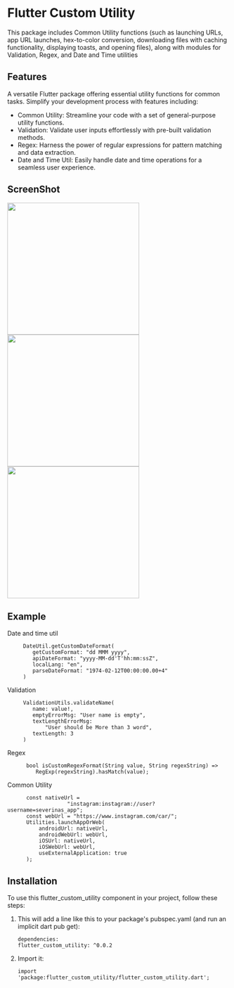 # Flutter Custom Utility

This package includes Common Utility functions (such as launching URLs, app URL launches, hex-to-color conversion, 
downloading files with caching functionality, displaying toasts, and opening files), along with modules for Validation, Regex, and Date and Time utilities

## Features

A versatile Flutter package offering essential utility functions for common tasks. Simplify your development process with features including:
- Common Utility: Streamline your code with a set of general-purpose utility functions.
- Validation: Validate user inputs effortlessly with pre-built validation methods.
- Regex: Harness the power of regular expressions for pattern matching and data extraction.
- Date and Time Util: Easily handle date and time operations for a seamless user experience.

## ScreenShot

<img src="https://jarvistechlabs-my.sharepoint.com/:i:/g/personal/yash_dhamsaniya_jarvistechnolabs_com/EXa2Vs5RxhJHqDtqPSk-Co0BlezLW9nK3Cit31I1hm7Scw?e=BFX9LV" width="300"/> 
<img src="https://dev.azure.com/jarvistechnolabs/JT%20Flutter/_git/flutter_custom_utility?path=/example/assets/images/screenshot-1710246706947.png&version=GBmaster" width="300"/>
<img src="https://dev.azure.com/jarvistechnolabs/JT%20Flutter/_git/flutter_custom_utility?path=/example/assets/images/screenshot-1710246841179.png&version=GBmaster" width="300"/>



## Example
Date and time util
```
     DateUtil.getCustomDateFormat(
        getCustomFormat: "dd MMM yyyy",
        apiDateFormat: "yyyy-MM-dd'T'hh:mm:ssZ",
        localLang: "en",
        parseDateFormat: "1974-02-12T00:00:00.00+4"
     )
```
Validation
```
     ValidationUtils.validateName(
        name: value!,
        emptyErrorMsg: "User name is empty",
        textLengthErrorMsg:
            "User should be More than 3 word",
        textLength: 3
     )
```

Regex
```
      bool isCustomRegexFormat(String value, String regexString) =>
         RegExp(regexString).hasMatch(value);
```

Common Utility
```
      const nativeUrl =
                   "instagram:instagram://user?username=severinas_app";
      const webUrl = "https://www.instagram.com/car/";
      Utilities.launchAppOrWeb(
          androidUrl: nativeUrl,
          androidWebUrl: webUrl,
          iOSUrl: nativeUrl,
          iOSWebUrl: webUrl,
          useExternalApplication: true
      );
```


## Installation

To use this flutter_custom_utility component in your project, follow these steps:

1. This will add a line like this to your package's pubspec.yaml (and run an implicit dart pub get):

    ```
   dependencies:
    flutter_custom_utility: ^0.0.2
    ```

2. Import it:

    ```
    import 'package:flutter_custom_utility/flutter_custom_utility.dart';
    ```